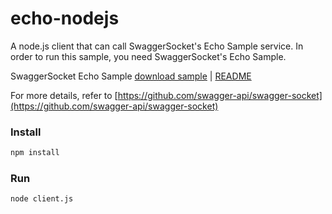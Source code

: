 echo-nodejs
==================
A node.js client that can call SwaggerSocket's Echo Sample service.
In order to run this sample, you need SwaggerSocket's Echo Sample.

SwaggerSocket Echo Sample [download sample](http://search.maven.org/#search%7Cgav%7C1%7Cg%3A%22com.wordnik%22%20AND%20a%3A%22swaggersocket-sample-echo%22) | [README](https://github.com/swagger-api/swagger-socket/blob/master/samples/swaggersocket-echo/README.txt)

For more details, refer to [https://github.com/swagger-api/swagger-socket](https://github.com/swagger-api/swagger-socket)

### Install

```bash
npm install
```

### Run

```bash
node client.js
```

